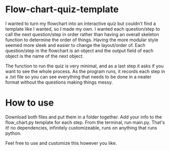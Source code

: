 # Flow-chart-quiz-template

I wanted to turn my flowchart into an interactive quiz but couldn't find a template like I wanted, so I made my own. I wanted each question/step to call the next question/step in order rather than having an overall skeleton function to determine the order of things. Having the more modular style seemed more sleek and easier to change the layout/order of. Each question/step in the flowchart is an object and the output field of each object is the name of the next object.

The function to run the quiz is very minimal, and as a last step it asks if you want to see the whole process. As the program runs, it records each step in a .txt file so you can see everything that needs to be done in a neater format without the questions making things messy.

# How to use

Download both files and put them in a folder together. Add your info to the flow_chart.py template for each step. From the terminal, run main.py. That's it! no dependencies, infinitely customizeable, runs on anything that runs python.

Feel free to use and customize this however you like.
